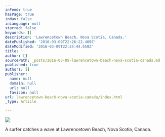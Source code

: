 ```yaml
---
inFeed: true
hasPage: true
inNav: false
inLanguage: null
starred: false
keywords: []
description: 'Lawrencetown Beach, Nova Scotia, Canada.'
datePublished: '2016-03-09T22:26:22.469Z'
dateModified: '2016-03-09T22:24:44.658Z'
title: ''
author: []
sourcePath: _posts/2016-03-09-lawrencetown-beach-nova-scotia-canada.md
published: true
authors: []
publisher:
  name: null
  domain: null
  url: null
  favicon: null
url: lawrencetown-beach-nova-scotia-canada/index.html
_type: Article

---
```

![](https://the-grid-user-content.s3-us-west-2.amazonaws.com/cfb31275-2b01-48c3-b840-3300b6839ca4.jpg)

A surfer catches a wave at Lawrencetown Beach, Nova Scotia, Canada.